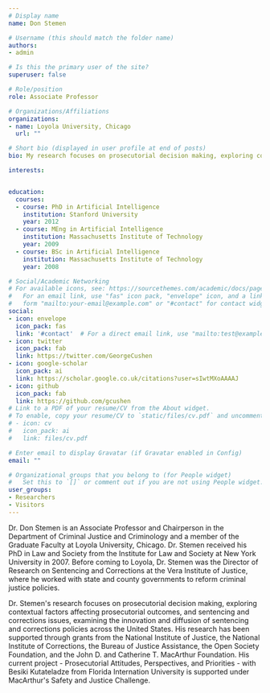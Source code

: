 ```yaml
---
# Display name
name: Don Stemen

# Username (this should match the folder name)
authors:
- admin

# Is this the primary user of the site?
superuser: false

# Role/position
role: Associate Professor

# Organizations/Affiliations
organizations:
- name: Loyola University, Chicago
  url: ""

# Short bio (displayed in user profile at end of posts)
bio: My research focuses on prosecutorial decision making, exploring contextual factors affecting prosecutorial outcomes, and sentencing and corrections issues, examining the innovation and diffusion of sentencing and corrections policies across the United States. 

interests:


education:
  courses:
  - course: PhD in Artificial Intelligence
    institution: Stanford University
    year: 2012
  - course: MEng in Artificial Intelligence
    institution: Massachusetts Institute of Technology
    year: 2009
  - course: BSc in Artificial Intelligence
    institution: Massachusetts Institute of Technology
    year: 2008

# Social/Academic Networking
# For available icons, see: https://sourcethemes.com/academic/docs/page-builder/#icons
#   For an email link, use "fas" icon pack, "envelope" icon, and a link in the
#   form "mailto:your-email@example.com" or "#contact" for contact widget.
social:
- icon: envelope
  icon_pack: fas
  link: '#contact'  # For a direct email link, use "mailto:test@example.org".
- icon: twitter
  icon_pack: fab
  link: https://twitter.com/GeorgeCushen
- icon: google-scholar
  icon_pack: ai
  link: https://scholar.google.co.uk/citations?user=sIwtMXoAAAAJ
- icon: github
  icon_pack: fab
  link: https://github.com/gcushen
# Link to a PDF of your resume/CV from the About widget.
# To enable, copy your resume/CV to `static/files/cv.pdf` and uncomment the lines below.
# - icon: cv
#   icon_pack: ai
#   link: files/cv.pdf

# Enter email to display Gravatar (if Gravatar enabled in Config)
email: ""

# Organizational groups that you belong to (for People widget)
#   Set this to `[]` or comment out if you are not using People widget.
user_groups:
- Researchers
- Visitors
---
```


Dr. Don Stemen is an Associate Professor and Chairperson in the Department of Criminal Justice and Criminology and a member of the Graduate Faculty at Loyola University, Chicago. Dr. Stemen received his PhD in Law and Society from the Institute for Law and Society at New York University in 2007. Before coming to Loyola, Dr. Stemen was the Director of Research on Sentencing and Corrections at the Vera Institute of Justice, where he worked with state and county governments to reform criminal justice policies.

Dr. Stemen's research focuses on prosecutorial decision making, exploring contextual factors affecting prosecutorial outcomes, and sentencing and corrections issues, examining the innovation and diffusion of sentencing and corrections policies across the United States. His research has been supported through grants from the National Institute of Justice, the National Institute of Corrections, the Bureau of Justice Assistance, the Open Society Foundation, and the John D. and Catherine T. MacArthur Foundation. His current project - Prosecutorial Attitudes, Perspectives, and Priorities - with Besiki Kutateladze from Florida Internation University is supported under MacArthur's Safety and Justice Challenge. 